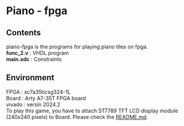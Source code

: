 # Piano - fpga

## Contents
piano-fpga is the programs for playing piano tiles on fpga.  
**func_2.v** : VHDL program  
**main.xdc** : Constraints  

## Environment
FPGA : xc7a35ticsg324-1L  
Board : Arty A7-35T FPGA board  
vivado : versin 2024.2  
To play this game, you have to attach ST7789 TFT LCD display module (240x240 pixels) to Board.
Please check the [README.md](https://github.com/kisek/fpga_arty_a7_st7789).
